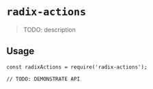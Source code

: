 # `radix-actions`

> TODO: description

## Usage

```
const radixActions = require('radix-actions');

// TODO: DEMONSTRATE API
```
